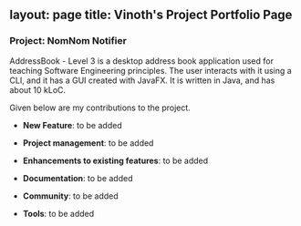 layout: page
title: Vinoth's Project Portfolio Page
---

### Project: NomNom Notifier

AddressBook - Level 3 is a desktop address book application used for teaching Software Engineering principles. The user interacts with it using a CLI, and it has a GUI created with JavaFX. It is written in Java, and has about 10 kLoC.

Given below are my contributions to the project.

* **New Feature**: to be added 

* **Project management**: to be added
    

* **Enhancements to existing features**: to be added
   
* **Documentation**: to be added
    

* **Community**: to be added
    
* **Tools**: to be added
   

